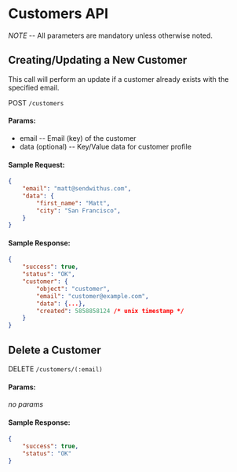 # Customers API

*NOTE* -- All parameters are mandatory unless otherwise noted.

## Creating/Updating a New Customer

This call will perform an update if a customer already exists with the specified email.

POST `/customers`

#### Params:

- email       -- Email (key) of the customer
- data (optional)       -- Key/Value data for customer profile

#### Sample Request:

```json
{
	"email": "matt@sendwithus.com",
	"data": {
		"first_name": "Matt",
		"city": "San Francisco",
	}
}
```

#### Sample Response:

```json
{
	"success": true,
    "status": "OK",
    "customer": {
		"object": "customer",
        "email": "customer@example.com",
        "data": {...},
        "created": 5858858124 /* unix timestamp */
    }
}
```


## Delete a Customer

DELETE `/customers/(:email)`

#### Params:

*no params*

#### Sample Response:

```json
{
	"success": true,
    "status": "OK"
}
```
